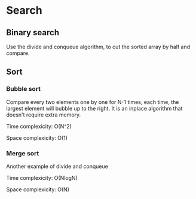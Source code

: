 # Search
## Binary search
Use the divide and conqueue algorithm, to cut the sorted array by half and compare.

## Sort
### Bubble sort
Compare every two elements one by one for N-1 times, each time, the largest element will bubble up to the right. It is an inplace algorithm that doesn't require extra memory.

Time complexicity: O(N^2)

Space complexicity: O(1)

### Merge sort
Another example of divide and conqueue

[](https://en.wikipedia.org/wiki/File:Merge-sort-example-300px.gif)

Time complexicity: O(NlogN)

Space complexicity: O(N)

